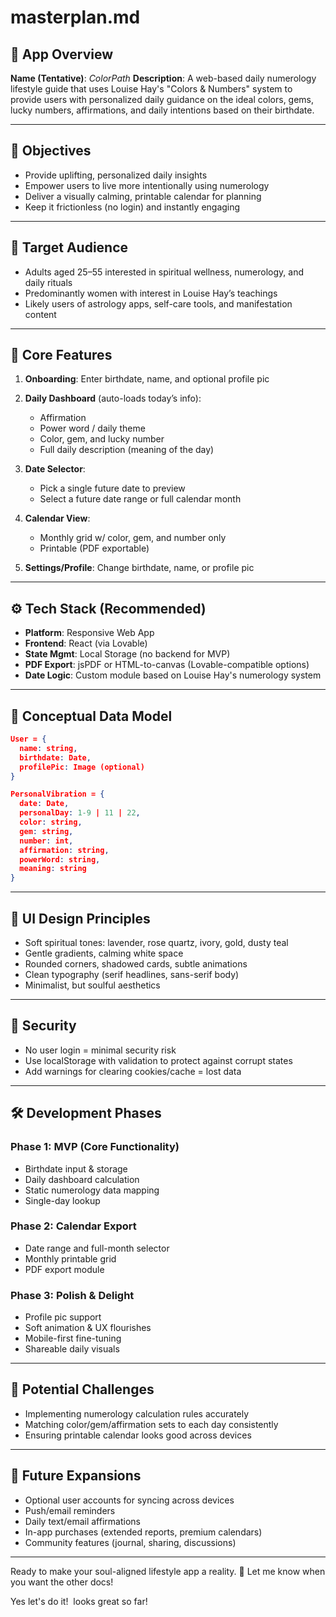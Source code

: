 # masterplan.md

## 🌟 App Overview

**Name (Tentative)**: *ColorPath*
**Description**: A web-based daily numerology lifestyle guide that uses Louise Hay's "Colors & Numbers" system to provide users with personalized daily guidance on the ideal colors, gems, lucky numbers, affirmations, and daily intentions based on their birthdate.

---

## 🎯 Objectives

* Provide uplifting, personalized daily insights
* Empower users to live more intentionally using numerology
* Deliver a visually calming, printable calendar for planning
* Keep it frictionless (no login) and instantly engaging

---

## 👥 Target Audience

* Adults aged 25–55 interested in spiritual wellness, numerology, and daily rituals
* Predominantly women with interest in Louise Hay’s teachings
* Likely users of astrology apps, self-care tools, and manifestation content

---

## 🔑 Core Features

1. **Onboarding**: Enter birthdate, name, and optional profile pic
2. **Daily Dashboard** (auto-loads today’s info):

   * Affirmation
   * Power word / daily theme
   * Color, gem, and lucky number
   * Full daily description (meaning of the day)
3. **Date Selector**:

   * Pick a single future date to preview
   * Select a future date range or full calendar month
4. **Calendar View**:

   * Monthly grid w/ color, gem, and number only
   * Printable (PDF exportable)
5. **Settings/Profile**: Change birthdate, name, or profile pic

---

## ⚙️ Tech Stack (Recommended)

* **Platform**: Responsive Web App
* **Frontend**: React (via Lovable)
* **State Mgmt**: Local Storage (no backend for MVP)
* **PDF Export**: jsPDF or HTML-to-canvas (Lovable-compatible options)
* **Date Logic**: Custom module based on Louise Hay's numerology system

---

## 🧱 Conceptual Data Model

```json
User = {
  name: string,
  birthdate: Date,
  profilePic: Image (optional)
}

PersonalVibration = {
  date: Date,
  personalDay: 1-9 | 11 | 22,
  color: string,
  gem: string,
  number: int,
  affirmation: string,
  powerWord: string,
  meaning: string
}
```

---

## 🎨 UI Design Principles

* Soft spiritual tones: lavender, rose quartz, ivory, gold, dusty teal
* Gentle gradients, calming white space
* Rounded corners, shadowed cards, subtle animations
* Clean typography (serif headlines, sans-serif body)
* Minimalist, but soulful aesthetics

---

## 🔐 Security

* No user login = minimal security risk
* Use localStorage with validation to protect against corrupt states
* Add warnings for clearing cookies/cache = lost data

---

## 🛠 Development Phases

### Phase 1: MVP (Core Functionality)

* Birthdate input & storage
* Daily dashboard calculation
* Static numerology data mapping
* Single-day lookup

### Phase 2: Calendar Export

* Date range and full-month selector
* Monthly printable grid
* PDF export module

### Phase 3: Polish & Delight

* Profile pic support
* Soft animation & UX flourishes
* Mobile-first fine-tuning
* Shareable daily visuals

---

## 🚧 Potential Challenges

* Implementing numerology calculation rules accurately
* Matching color/gem/affirmation sets to each day consistently
* Ensuring printable calendar looks good across devices

---

## 🌱 Future Expansions

* Optional user accounts for syncing across devices
* Push/email reminders
* Daily text/email affirmations
* In-app purchases (extended reports, premium calendars)
* Community features (journal, sharing, discussions)

---

Ready to make your soul-aligned lifestyle app a reality. 🌈 Let me know when you want the other docs!

Yes let's do it!  looks great so far!
